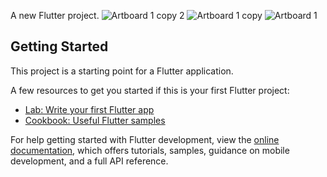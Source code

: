A new Flutter project.
![Artboard 1 copy 2](https://github.com/user-attachments/assets/1cdc7e68-cbfe-466e-a342-3de1353870f3)
![Artboard 1 copy](https://github.com/user-attachments/assets/86e7a200-d04f-49a6-83f0-f7743e6f2533)
![Artboard 1](https://github.com/user-attachments/assets/aa135944-a13d-4a8f-a104-9244625ab7a6)


## Getting Started

This project is a starting point for a Flutter application.

A few resources to get you started if this is your first Flutter project:

- [Lab: Write your first Flutter app](https://docs.flutter.dev/get-started/codelab)
- [Cookbook: Useful Flutter samples](https://docs.flutter.dev/cookbook)

For help getting started with Flutter development, view the
[online documentation](https://docs.flutter.dev/), which offers tutorials,
samples, guidance on mobile development, and a full API reference.
